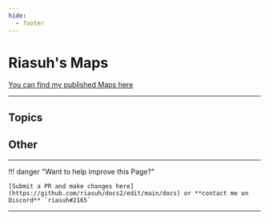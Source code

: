 ```yaml
---
hide:
  - footer
---
```


# Riasuh's Maps
[You can find my published Maps here](https://beatsaver.com/profile/4284474)

---

## Topics


## Other


--- 

!!! danger "Want to help improve this Page?"

    [Submit a PR and make changes here](https://github.com/riasuh/docs2/edit/main/docs) or **contact me on Discord** `riasuh#2165`

---